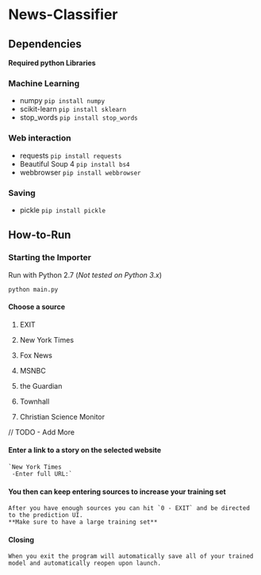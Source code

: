 # News-Classifier
## Dependencies 
 **Required python Libraries**
 
### Machine Learning
   - numpy `pip install numpy`
   - scikit-learn `pip install sklearn`
   - stop_words `pip install stop_words`
### Web interaction
   - requests `pip install requests`
   - Beautiful Soup 4 `pip install bs4`
   - webbrowser `pip install webbrowser`
### Saving
   - pickle `pip install pickle`
   
## How-to-Run

### Starting the Importer
   Run with Python 2.7 (_Not tested on Python 3.x_)
   
   `python main.py`
   
#### Choose a source
   1. EXIT
   
   2. New York Times
   
   3. Fox News
   
   4. MSNBC
   
   5. the Guardian
   
   6. Townhall
   
   7. Christian Science Monitor
   
   // TODO - Add More
     
   #### Enter a link to a story on the selected website
    `New York Times
     -Enter full URL:`
    
   #### You then can keep entering sources to increase your training set
    After you have enough sources you can hit `0 - EXIT` and be directed to the prediction UI.  
    **Make sure to have a large training set**
   #### Closing
    When you exit the program will automatically save all of your trained model and automatically reopen upon launch.
